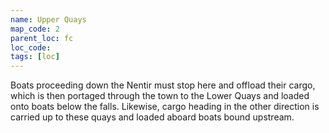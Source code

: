 ```yaml
---
name: Upper Quays
map_code: 2
parent_loc: fc
loc_code: 
tags: [loc]
---
```

Boats proceeding down the Nentir must stop here and offload their cargo, which is then portaged through the town to the Lower Quays and loaded onto boats below the falls. Likewise, cargo heading in the other direction is carried up to these quays and loaded aboard boats bound upstream.